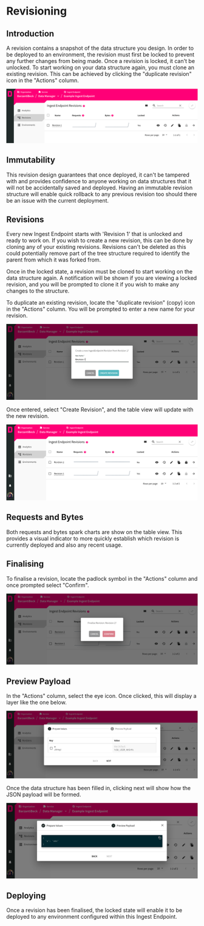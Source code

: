# Revisioning

## Introduction

A revision contains a snapshot of the data structure you design. In order to be deployed to an environment, the revision must first be locked to prevent any further changes from being made. Once a revision is locked, it can't be unlocked. To start working on your data structure again, you must clone an existing revision. This can be achieved by clicking the "duplicate revision" icon in the "Actions" column.

![Ingest Endpoint Revisions](/img/data-manager/ingest-endpoint-revisions.png)

## Immutability

This revision design guarantees that once deployed, it can't be tampered with and provides confidence to anyone working on data structures that it will not be accidentally saved and deployed. Having an immutable revision structure will enable quick rollback to any previous revision too should there be an issue with the current deployment.

## Revisions

Every new Ingest Endpoint starts with 'Revision 1' that is unlocked and ready to work on. If you wish to create a new revision, this can be done by cloning any of your existing revisions. Revisions can't be deleted as this could potentially remove part of the tree structure required to identify the parent from which it was forked from.

Once in the locked state, a revision must be cloned to start working on the data structure again. A notification will be shown if you are viewing a locked revision, and you will be prompted to clone it if you wish to make any changes to the structure. 

To duplicate an existing revision, locate the "duplicate revision" (copy) icon in the "Actions" column. You will be prompted to enter a new name for your revision.

![Ingest Endpoint Revision - Duplicate Prompt](/img/data-manager/ingest-endpoint-copy-prompt.png)

Once entered, select "Create Revision", and the table view will update with the new revision.

![Ingest Endpoint Revision - Create New Revision](/img/data-manager/ingest-endpoint-new-revision.png)

## Requests and Bytes

Both requests and bytes spark charts are show on the table view. This provides a visual indicator to more quickly establish which revision is currently deployed and also any recent usage.

## Finalising

To finalise a revision, locate the padlock symbol in the "Actions" column and once prompted select "Confirm".

![Ingest Endpoint Revision - Finalising](/img/data-manager/ingest-endpoint-revision-finalise.png)

## Preview Payload

In the "Actions" column, select the eye icon. Once clicked, this will display a layer like the one below.

![Ingest Endpoint Revision - Preview Payload](/img/data-manager/ingest-endpoint-revision-preview.png)

Once the data structure has been filled in, clicking next will show how the JSON payload will be formed.

![Ingest Endpoint Revision - Preview Payload Completed - Next](/img/data-manager/ingest-endpoint-revision-preview-next.png)

## Deploying

Once a revision has been finalised, the locked state will enable it to be deployed to any environment configured within this Ingest Endpoint.